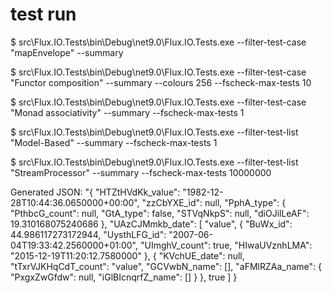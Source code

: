 # test run

$ src\Flux.IO.Tests\bin\Debug\net9.0\Flux.IO.Tests.exe --filter-test-case "mapEnvelope" --summary

$ src\Flux.IO.Tests\bin\Debug\net9.0\Flux.IO.Tests.exe --filter-test-case "Functor composition" --summary --colours 256 --fscheck-max-tests 10

$ src\Flux.IO.Tests\bin\Debug\net9.0\Flux.IO.Tests.exe --filter-test-case "Monad associativity" --summary --fscheck-max-tests 1

$ src\Flux.IO.Tests\bin\Debug\net9.0\Flux.IO.Tests.exe --filter-test-list "Model-Based" --summary --fscheck-max-tests 1

$ src\Flux.IO.Tests\bin\Debug\net9.0\Flux.IO.Tests.exe --filter-test-list "StreamProcessor" --summary --fscheck-max-tests 10000000





















Generated JSON: "{
  "HTZtHVdKk_value": "1982-12-28T10:44:36.0650000+00:00",
  "zzCbYXE_id": null,
  "PphA_type": {
    "PthbcG_count": null,
    "GtA_type": false,
    "STVqNkpS": null,
    "diOJilLeAF": 19.310168075240686
  },
  "UAzCJMmkb_date": [
    "value",
    {
      "BuWx_id": 44.986117273172944,
      "UysthLFG_id": "2007-06-04T19:33:42.2560000+01:00",
      "UImghV_count": true,
      "HIwaUVznhLMA": "2015-12-19T11:20:12.7580000"
    },
    {
      "KVchUE_date": null,
      "tTxrVJKHqCdT_count": "value",
      "GCVwbN_name": [],
      "aFMlRZAa_name": {
        "PxgxZwGfdw": null,
        "iGlBIcnqrfZ_name": []
      }
    },
    true
  ]
}

